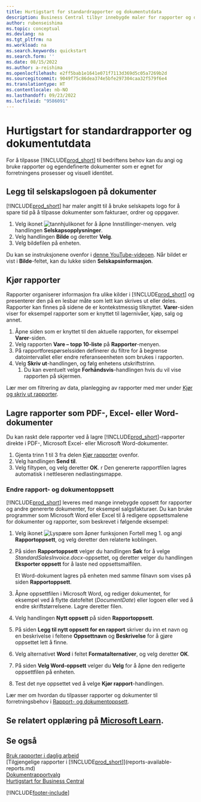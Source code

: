 ```yaml
---
title: Hurtigstart for standardrapporter og dokumentutdata
description: Business Central tilbyr innebygde maler for rapporter og dokumenter, med mange tilpasningsalternativer for å tilpasse dem til selskapets behov.
author: rubenseishima
ms.topic: conceptual
ms.devlang: na
ms.tgt_pltfrm: na
ms.workload: na
ms.search.keywords: quickstart
ms.search.form: ''
ms.date: 08/15/2022
ms.author: a-reishima
ms.openlocfilehash: e2ff5bab1e1641e071f7113d369d5c05a7269b2d
ms.sourcegitcommit: 9049f75c86dea374e5bfe297304caa32f579f6e4
ms.translationtype: HT
ms.contentlocale: nb-NO
ms.lasthandoff: 09/23/2022
ms.locfileid: "9586091"
---
```

# <a name="basic-reports-and-documents-output-quick-start"></a>Hurtigstart for standardrapporter og dokumentutdata

For å tilpasse [!INCLUDE[prod_short](includes/prod_short.md)] til bedriftens behov kan du angi og bruke rapporter og egendefinerte dokumenter som er egnet for forretningens prosesser og visuell identitet.

## <a name="add-your-company-logo-to-documents"></a>Legg til selskapslogoen på dokumenter

[!INCLUDE[prod_short](includes/prod_short.md)] har maler angitt til å bruke selskapets logo for å spare tid på å tilpasse dokumenter som fakturaer, ordrer og oppgaver.

1. Velg ikonet ![tannhjulikonet for å åpne Innstillinger-menyen.](media/ui-experience/settings_icon_small.png) velg handlingen **Selskapsopplysninger**.
2. Velg handlingen **Bilde** og deretter **Velg**.
3. Velg bildefilen på enheten.

Du kan se instruksjonene ovenfor i [denne YouTube-videoen](https://www.youtube.com/watch?v=AatXbKF1NGg). Når bildet er vist i **Bilde**-feltet, kan du lukke siden **Selskapsinformasjon**.

## <a name="run-reports"></a>Kjør rapporter

Rapporter organiserer informasjon fra ulike kilder i [!INCLUDE[prod_short](includes/prod_short.md)] og presenterer den på en lesbar måte som lett kan skrives ut eller deles. Rapporter kan finnes på sidene de er kontekstmessig tilknyttet. **Varer**-siden viser for eksempel rapporter som er knyttet til lagernivåer, kjøp, salg og annet.

1. Åpne siden som er knyttet til den aktuelle rapporten, for eksempel **Varer**-siden.
2. Velg rapporten **Vare – topp 10-liste** på **Rapporter**-menyen.
3. På rapportforespørselssiden definerer du filtre for å begrense datointervallet eller endre referanseenheten som brukes i rapporten.
4. Velg **Skriv ut**-handlingen, og følg enhetens utskriftstrinn.
    1. Du kan eventuelt velge **Forhåndsvis**-handlingen hvis du vil vise rapporten på skjermen.

Lær mer om filtrering av data, planlegging av rapporter med mer under [Kjør og skriv ut rapporter](ui-work-report.md).

## <a name="save-reports-as-pdf-excel-or-word-documents"></a>Lagre rapporter som PDF-, Excel- eller Word-dokumenter

Du kan raskt dele rapporter ved å lagre [!INCLUDE[prod_short](includes/prod_short.md)]-rapporter direkte i PDF-, Microsoft Excel- eller Microsoft Word-dokumenter.

1. Gjenta trinn 1 til 3 fra delen [Kjør rapporter](#run-reports) ovenfor.
2. Velg handlingen **Send til**.
3. Velg filtypen, og velg deretter **OK**.
r Den genererte rapportfilen lagres automatisk i nettleseren nedlastingsmappe.

### <a name="change-report-and-document-layouts"></a>Endre rapport- og dokumentoppsett

[!INCLUDE[prod_short](includes/prod_short.md)] leveres med mange innebygde oppsett for rapporter og andre genererte dokumenter, for eksempel salgsfakturaer. Du kan bruke programmer som Microsoft Word eller Excel til å redigere oppsettsmalene for dokumenter og rapporter, som beskrevet i følgende eksempel:

1. Velg ikonet ![Lyspære som åpner funksjonen Fortell meg 1.](media/ui-search/search_small.png "Fortell hva du vil gjøre") og angi **Rapportoppsett**, og velg deretter den relaterte koblingen.
2. På siden **Rapportoppsett** velger du handlingen **Søk** for å velge *StandardSalesInvoice.docx*-oppsettet, og deretter velger du handlingen **Eksporter oppsett** for å laste ned oppsettsmalfilen.

    Et Word-dokument lagres på enheten med samme filnavn som vises på siden **Rapportoppsett**.
3. Åpne oppsettfilen i Microsoft Word, og rediger dokumentet, for eksempel ved å flytte datofeltet (*DocumentDate*) eller logoen eller ved å endre skriftstørrelsene. Lagre deretter filen.
4. Velg handlingen **Nytt oppsett** på siden **Rapportoppsett**.
5. På siden **Legg til nytt oppsett for en rapport** skriver du inn et navn og en beskrivelse i feltene **Oppsettnavn** og **Beskrivelse** for å gjøre oppsettet lett å finne.
6. Velg alternativet **Word** i feltet **Formatalternativer**, og velg deretter **OK**.
7. På siden **Velg Word-oppsett** velger du **Velg** for å åpne den redigerte oppsettfilen på enheten.
8. Test det nye oppsettet ved å velge **Kjør rapport**-handlingen.

Lær mer om hvordan du tilpasser rapporter og dokumenter til forretningsbehov i [Rapport- og dokumentoppsett](ui-manage-report-layouts.md).

## <a name="see-related-training-at-microsoft-learn"></a>Se relatert opplæring på [Microsoft Learn](/learn/modules/work-with-reports/).

## <a name="see-also"></a>Se også

[Bruk rapporter i daglig arbeid](reports-use-reports.md)  
[Tilgjengelige rapporter i [!INCLUDE[prod_short](includes/prod_short.md)]](reports-available-reports.md)  
[Dokumentrapportvalg](across-report-selections.md)  
[Hurtigstart for Business Central](quick-start-business-central.md)  

[!INCLUDE[footer-include](includes/footer-banner.md)]
